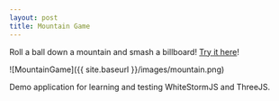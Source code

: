```yaml
---
layout: post
title: Mountain Game
---
```


Roll a ball down a mountain and smash a billboard! [Try it here](http://mountain.wassuh.com)!

![MountainGame]({{ site.baseurl }}/images/mountain.png)

Demo application for learning and testing WhiteStormJS and ThreeJS.